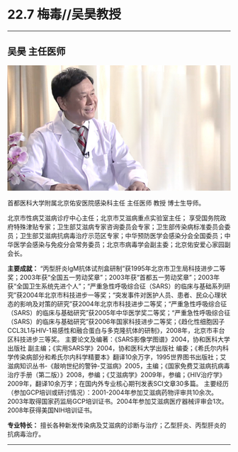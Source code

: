 # 22.7 梅毒//吴昊教授

---

## 吴昊 主任医师

![1684335028277](image/c22_007/1684335028277.png)

首都医科大学附属北京佑安医院感染科主任 主任医师 教授 博士生导师。

北京市性病艾滋病诊疗中心主任；北京市艾滋病重点实验室主任； 享受国务院政府特殊津贴专家；卫生部艾滋病专家咨询委员会专家；卫生部传染病标准委员会委员；卫生部艾滋病抗病毒治疗示范区专家；中华预防医学会感染分会全国委员；中华医学会感染与免疫分会常务委员；北京市病毒学会副主委；北京佑安爱心家园副会长。


**主要成就：** “丙型肝炎IgM抗体试剂盒研制”获1995年北京市卫生局科技进步二等奖；2003年获“全国五一劳动奖章”；2003年获“首都五一劳动奖章”；2003年获“全国卫生系统先进个人”；“严重急性呼吸综合征（SARS）的临床与基础系列研究”获2004年北京市科技进步一等奖；“突发事件对医护人员、患者、民众心理状态的影响及对策的研究”获2004年北京市科技进步二等奖；“严重急性呼吸综合征（SARS）的临床与基础研究”获2005年中华医学奖二等奖；“严重急性呼吸综合征（SARS）的临床与基础研究”获2006年国家科技进步二等奖；《趋化性细胞因子CCL3L1与HIV-1易感性和融合蛋白与多克隆抗体的研制》，2008年，北京市丰台区科技进步三等奖。 主要论文及编著：《SARS影像学图谱》2004，协和医科大学出版社 副主编；《实用SARS学》2004，协和医科大学出版社 编委；《希氏尔内科学传染病部分和希氏尔内科学精要本》翻译10余万字，1995世界图书出版社；艾滋病知识丛书-《敲响世纪的警钟-艾滋病》2005，主编；《国家免费艾滋病抗病毒治疗手册（第二版）》2008，参编；《艾滋病学》2009年，参编；《HIV治疗学》2009年，翻译10余万字；在国内外专业核心期刊发表SCI文章30多篇。 主要经历（参加GCP培训或研讨情况）：2001-2004年参加艾滋病药物评审共10余次。2003年取得国家药监局GCP培训证书。2004年参加艾滋病医疗器械评审会1次。2008年获得美国NIH培训证书。

**专业特长：** 擅长各种新发传染病及艾滋病的诊断与治疗；乙型肝炎、丙型肝炎的抗病毒治疗。

---
